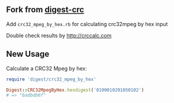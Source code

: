 ## Fork from [digest-crc](https://github.com/postmodern/digest-crc) 

Add `crc32_mpeg_by_hex.rb` for calculating crc32mpeg by hex input

Double check results by http://crccalc.com

## New Usage

Calculate a CRC32 Mpeg by hex:

```ruby
require 'digest/crc32_mpeg_by_hex'

Digest::CRC32MpegByHex.hexdigest('0100010201050102')
# => "badbdb6f"
```
